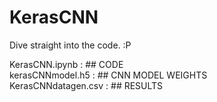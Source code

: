 # KerasCNN
 
Dive straight into the code.  :P

KerasCNN.ipynb      : ## CODE     <br>
kerasCNNmodel.h5    : ## CNN MODEL WEIGHTS   <br>
KerasCNNdatagen.csv : ## RESULTS <br>
